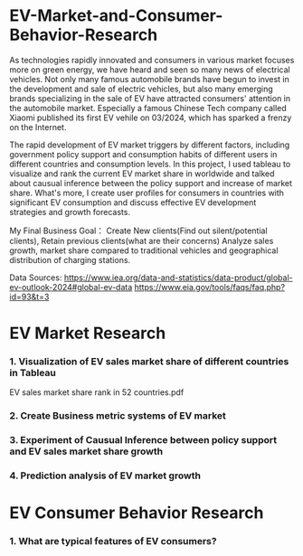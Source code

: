 # EV-Market-and-Consumer-Behavior-Research 

As technologies rapidly innovated and consumers in various market focuses more on green energy, we have heard and seen so many news of electrical vehicles. Not only many famous automobile brands have begun to invest in the development and sale of electric vehicles, but also many emerging brands specializing in the sale of EV have attracted consumers' attention in the automobile market. Especially a famous Chinese Tech company called Xiaomi published its first EV vehile on 03/2024, which has sparked a frenzy on the Internet.

The rapid development of EV market triggers by different factors, including government policy support and consumption habits of different users in different countries and consumption levels. In this project, I used tableau to visualize and rank the current EV market share in worldwide and talked about causual inference between the policy support and increase of market share. What's more, I create user profiles for consumers in countries with significant EV consumption and discuss effective EV development strategies and growth forecasts.

My Final Business Goal： Create New clients(Find out silent/potential clients), Retain previous clients(what are their concerns)
Analyze sales growth, market share compared to traditional vehicles and geographical distribution of charging stations.

Data Sources:
https://www.iea.org/data-and-statistics/data-product/global-ev-outlook-2024#global-ev-data
https://www.eia.gov/tools/faqs/faq.php?id=93&t=3


# EV Market Research

### 1. Visualization of EV sales market share of different countries in Tableau
EV sales market share rank in 52 countries.pdf
### 2. Create Business metric systems of EV market

### 3. Experiment of Causual Inference between policy support and EV sales market share growth

### 4. Prediction analysis of EV market growth

# EV Consumer Behavior Research

### 1. What are typical features of EV consumers? 
